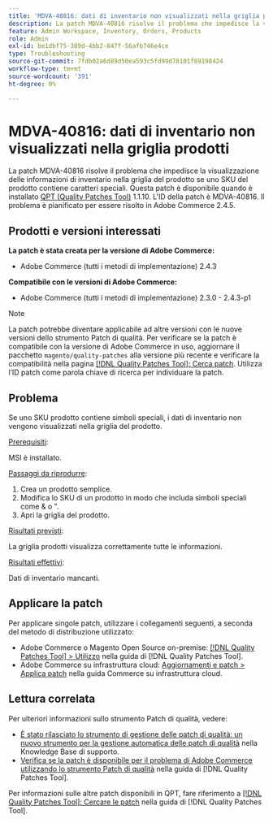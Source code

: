 ```yaml
---
title: 'MDVA-40816: dati di inventario non visualizzati nella griglia prodotti'
description: La patch MDVA-40816 risolve il problema che impedisce la visualizzazione delle informazioni di inventario nella griglia del prodotto se uno SKU del prodotto contiene caratteri speciali. Questa patch è disponibile quando è installato [Quality Patches Tool (QPT)](https://experienceleague.adobe.com/it/docs/commerce-operations/tools/quality-patches-tool/quality-patches-tool-to-self-serve-quality-patches) 1.1.10. L'ID della patch è MDVA-40816. Il problema è pianificato per essere risolto in Adobe Commerce 2.4.5.
feature: Admin Workspace, Inventory, Orders, Products
role: Admin
exl-id: be1dbf75-389d-4bb2-847f-56afb746e4ce
type: Troubleshooting
source-git-commit: 7fdb02a6d89d50ea593c5fd99d78101f89198424
workflow-type: tm+mt
source-wordcount: '391'
ht-degree: 0%

---
```


# MDVA-40816: dati di inventario non visualizzati nella griglia prodotti

La patch MDVA-40816 risolve il problema che impedisce la visualizzazione delle informazioni di inventario nella griglia del prodotto se uno SKU del prodotto contiene caratteri speciali. Questa patch è disponibile quando è installato [QPT (Quality Patches Tool)](https://experienceleague.adobe.com/it/docs/commerce-operations/tools/quality-patches-tool/quality-patches-tool-to-self-serve-quality-patches) 1.1.10. L&#39;ID della patch è MDVA-40816. Il problema è pianificato per essere risolto in Adobe Commerce 2.4.5.

## Prodotti e versioni interessati

**La patch è stata creata per la versione di Adobe Commerce:**

* Adobe Commerce (tutti i metodi di implementazione) 2.4.3

**Compatibile con le versioni di Adobe Commerce:**

* Adobe Commerce (tutti i metodi di implementazione) 2.3.0 - 2.4.3-p1

>[!NOTE]
>
>La patch potrebbe diventare applicabile ad altre versioni con le nuove versioni dello strumento Patch di qualità. Per verificare se la patch è compatibile con la versione di Adobe Commerce in uso, aggiornare il pacchetto `magento/quality-patches` alla versione più recente e verificare la compatibilità nella pagina [[!DNL Quality Patches Tool]: Cerca patch](https://experienceleague.adobe.com/it/docs/commerce-operations/tools/quality-patches-tool/quality-patches-tool-to-self-serve-quality-patches). Utilizza l’ID patch come parola chiave di ricerca per individuare la patch.

## Problema

Se uno SKU prodotto contiene simboli speciali, i dati di inventario non vengono visualizzati nella griglia del prodotto.

<u>Prerequisiti</u>:

MSI è installato.

<u>Passaggi da riprodurre</u>:

1. Crea un prodotto semplice.
1. Modifica lo SKU di un prodotto in modo che includa simboli speciali come &amp; o &quot;.
1. Apri la griglia del prodotto.

<u>Risultati previsti</u>:

La griglia prodotti visualizza correttamente tutte le informazioni.

<u>Risultati effettivi</u>:

Dati di inventario mancanti.

## Applicare la patch

Per applicare singole patch, utilizzare i collegamenti seguenti, a seconda del metodo di distribuzione utilizzato:

* Adobe Commerce o Magento Open Source on-premise: [[!DNL Quality Patches Tool] > Utilizzo](/help/tools/quality-patches-tool/usage.md) nella guida di [!DNL Quality Patches Tool].
* Adobe Commerce su infrastruttura cloud: [Aggiornamenti e patch > Applica patch](https://experienceleague.adobe.com/docs/commerce-cloud-service/user-guide/develop/upgrade/apply-patches.html?lang=it) nella guida Commerce su infrastruttura cloud.

## Lettura correlata

Per ulteriori informazioni sullo strumento Patch di qualità, vedere:

* [È stato rilasciato lo strumento di gestione delle patch di qualità: un nuovo strumento per la gestione automatica delle patch di qualità](https://experienceleague.adobe.com/it/docs/commerce-operations/tools/quality-patches-tool/quality-patches-tool-to-self-serve-quality-patches) nella Knowledge Base di supporto.
* [Verifica se la patch è disponibile per il problema di Adobe Commerce utilizzando lo strumento Patch di qualità](/help/tools/quality-patches-tool/patches-available-in-qpt/check-patch-for-magento-issue-with-magento-quality-patches.md) nella guida di [!DNL Quality Patches Tool].

Per informazioni sulle altre patch disponibili in QPT, fare riferimento a [[!DNL Quality Patches Tool]: Cercare le patch](https://experienceleague.adobe.com/tools/commerce-quality-patches/index.html?lang=it) nella guida di [!DNL Quality Patches Tool].
